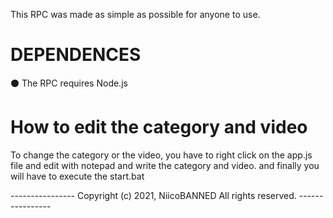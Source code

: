 This RPC was made as simple as possible for anyone to use.

# DEPENDENCES 

⚫ The RPC requires Node.js

# How to edit the category and video

To change the category or the video, you have to right click on the app.js file and edit with notepad and write the category and video.
and finally you will have to execute the start.bat

---------------- Copyright (c) 2021, NiicoBANNED All rights reserved. ----------------
